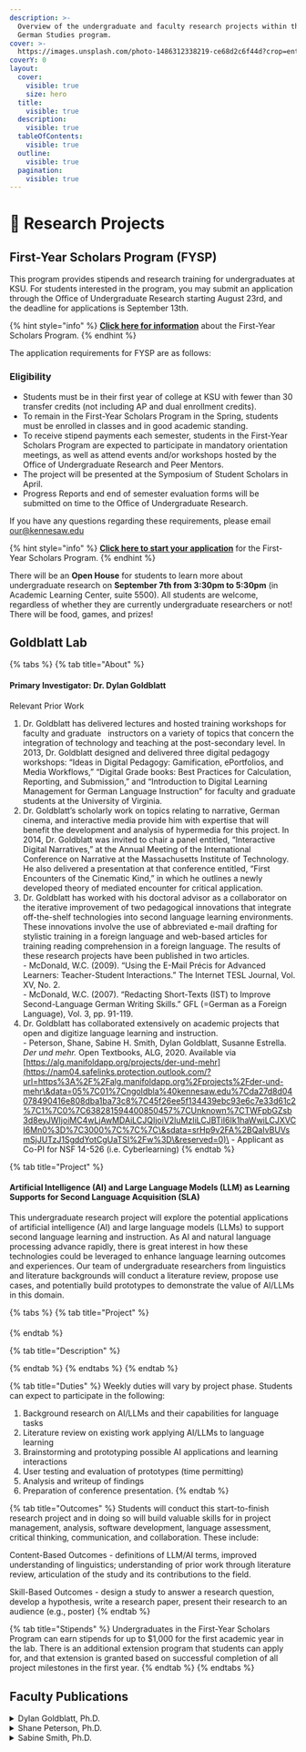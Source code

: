 ```yaml
---
description: >-
  Overview of the undergraduate and faculty research projects within the KSU
  German Studies program.
cover: >-
  https://images.unsplash.com/photo-1486312338219-ce68d2c6f44d?crop=entropy&cs=srgb&fm=jpg&ixid=M3wxOTcwMjR8MHwxfHNlYXJjaHwzfHxyZXNlYXJjaHxlbnwwfHx8fDE2OTI5ODEwNjB8MA&ixlib=rb-4.0.3&q=85
coverY: 0
layout:
  cover:
    visible: true
    size: hero
  title:
    visible: true
  description:
    visible: true
  tableOfContents:
    visible: true
  outline:
    visible: true
  pagination:
    visible: true
---
```


# 🔬 Research Projects

## First-Year Scholars Program (FYSP)

This program provides stipends and research training for undergraduates at KSU. For students interested in the program, you may submit an application through the Office of Undergraduate Research starting August 23rd, and the deadline for applications is September 13th.

{% hint style="info" %}
[**Click here for information**](https://research.kennesaw.edu/our/first-year-scholars/2023-2024-projects/index.php) about the First-Year Scholars Program.
{% endhint %}

The application requirements for FYSP are as follows:

### Eligibility

* Students must be in their first year of college at KSU with fewer than 30 transfer credits (not including AP and dual enrollment credits).
* To remain in the First-Year Scholars Program in the Spring, students must be enrolled in classes and in good academic standing.
* To receive stipend payments each semester, students in the First-Year Scholars Program are expected to participate in mandatory orientation meetings, as well as attend events and/or workshops hosted by the Office of Undergraduate Research and Peer Mentors.
* The project will be presented at the Symposium of Student Scholars in April.
* Progress Reports and end of semester evaluation forms will be submitted on time to the Office of Undergraduate Research.

If you have any questions regarding these requirements, please email [our@kennesaw.edu](mailto:our@kennesaw.edu)

{% hint style="info" %}
[**Click here to start your application**](https://forms.office.com/Pages/ResponsePage.aspx?id=5W7yRTTxnkO8k-bH4z1hwhdLywYqCMxNoBO3FAtCMJZUNFk2VTJYSFlLWVdFRVFFOVRaUU1BQUQ4MiQlQCN0PWcu) for the First-Year Scholars Program.
{% endhint %}

There will be an **Open House** for students to learn more about undergraduate research on **September 7th from 3:30pm to 5:30pm** (in Academic Learning Center, suite 5500). All students are welcome, regardless of whether they are currently undergraduate researchers or not! There will be food, games, and prizes!&#x20;

## Goldblatt Lab

{% tabs %}
{% tab title="About" %}
#### Primary Investigator: Dr. Dylan Goldblatt

Relevant Prior Work

1. Dr. Goldblatt has delivered lectures and hosted training workshops for faculty and graduate   instructors on a variety of topics that concern the integration of technology and teaching at the post-secondary level. In 2013, Dr. Goldblatt designed and delivered three digital pedagogy workshops: “Ideas in Digital Pedagogy: Gamification, ePortfolios, and Media Workflows,” “Digital Grade books: Best Practices for Calculation, Reporting, and Submission,” and “Introduction to Digital Learning Management for German Language Instruction” for faculty and graduate students at the University of Virginia.
2. Dr. Goldblatt’s scholarly work on topics relating to narrative, German cinema, and interactive media provide him with expertise that will benefit the development and analysis of hypermedia for this project. In 2014, Dr. Goldblatt was invited to chair a panel entitled, “Interactive Digital Narratives,” at the Annual Meeting of the International Conference on Narrative at the Massachusetts Institute of Technology. He also delivered a presentation at that conference entitled, “First Encounters of the Cinematic Kind,” in which he outlines a newly developed theory of mediated encounter for critical application.
3. Dr. Goldblatt has worked with his doctoral advisor as a collaborator on the iterative improvement of two pedagogical innovations that integrate off-the-shelf technologies into second language learning environments. These innovations involve the use of abbreviated e-mail drafting for stylistic training in a foreign language and web-based articles for training reading comprehension in a foreign language. The results of these research projects have been published in two articles.\
   \- McDonald, W.C. (2009). “Using the E-Mail Précis for Advanced Learners: Teacher-Student Interactions.” The Internet TESL Journal, Vol. XV, No. 2.\
   \- McDonald, W.C. (2007). “Redacting Short-Texts (IST) to Improve Second-Language German Writing Skills.” GFL (=German as a Foreign Language), Vol. 3, pp. 91-119.
4. Dr. Goldblatt has collaborated extensively on academic projects that open and digitize language learning and instruction.\
   \- Peterson, Shane, Sabine H. Smith, Dylan Goldblatt, Susanne Estrella. _Der und mehr._ Open Textbooks, ALG, 2020. Available via [https://alg.manifoldapp.org/projects/der-und-mehr](https://nam04.safelinks.protection.outlook.com/?url=https%3A%2F%2Falg.manifoldapp.org%2Fprojects%2Fder-und-mehr\&data=05%7C01%7Cngoldbla%40kennesaw.edu%7Cda27d8d04078490416e808dba1ba73c8%7C45f26ee5f134439ebc93e6c7e33d61c2%7C1%7C0%7C638281594400850457%7CUnknown%7CTWFpbGZsb3d8eyJWIjoiMC4wLjAwMDAiLCJQIjoiV2luMzIiLCJBTiI6Ik1haWwiLCJXVCI6Mn0%3D%7C3000%7C%7C%7C\&sdata=srHp9v2FA%2BQaIvBUVsmSjJUTzJ1SgddYotCgUaTSI%2Fw%3D\&reserved=0)\
   \- Applicant as Co-PI for NSF 14-526 (i.e. Cyberlearning)
{% endtab %}

{% tab title="Project" %}
#### **Artificial Intelligence (AI) and Large Language Models (LLM) as Learning Supports for Second Language Acquisition (SLA)**

This undergraduate research project will explore the potential applications of artificial intelligence (AI) and large language models (LLMs) to support second language learning and instruction. As AI and natural language processing advance rapidly, there is great interest in how these technologies could be leveraged to enhance language learning outcomes and experiences. Our team of undergraduate researchers from linguistics and literature backgrounds will conduct a literature review, propose use cases, and potentially build prototypes to demonstrate the value of AI/LLMs in this domain.

{% tabs %}
{% tab title="Project" %}
####
{% endtab %}

{% tab title="Description" %}

{% endtab %}
{% endtabs %}
{% endtab %}

{% tab title="Duties" %}
Weekly duties will vary by project phase. Students can expect to participate in the following:

1. Background research on AI/LLMs and their capabilities for language tasks
2. Literature review on existing work applying AI/LLMs to language learning
3. Brainstorming and prototyping possible AI applications and learning interactions
4. User testing and evaluation of prototypes (time permitting)
5. Analysis and writeup of findings
6. Preparation of conference presentation.
{% endtab %}

{% tab title="Outcomes" %}
Students will conduct this start-to-finish research project and in doing so will build valuable skills for in project management, analysis, software development, language assessment, critical thinking, communication, and collaboration. These include:

Content-Based Outcomes - definitions of LLM/AI terms, improved understanding of linguistics; understanding of prior work through literature review, articulation of the study and its contributions to the field.

Skill-Based Outcomes - design a study to answer a research question, develop a hypothesis, write a research paper, present their research to an audience (e.g., poster)
{% endtab %}

{% tab title="Stipends" %}
Undergraduates in the First-Year Scholars Program can earn stipends for up to $1,000 for the first academic year in the lab. There is an additional extension program that students can apply for, and that extension is granted based on successful completion of all project milestones in the first year.
{% endtab %}
{% endtabs %}





## Faculty Publications

<details>

<summary>Dylan Goldblatt, Ph.D.</summary>

#### Articles

Goldblatt, Dylan. “[The Vitruvian Source of Marvell’s Tortoise in ‘Upon Appleton House, To My Lord Fairfax](https://digitalcommons.kennesaw.edu/facpubs/4580/)’,” _South Central Review,_ 36.3, Fall 2019.

#### Translations

Lerner, Marc. “Competing memories of a Swiss revolt: The prism of the William Tell legend,” in _Rhythms of Revolt: European Traditions and Memories of Social Conflict in Oral Culture_, eds. Éva Guillorel, David Hopkin, Will Pooley. New York, Routledge. p. 90-120.

McDonald, William C. “Seeking Sedechias: Faustus, Trithemius, and the Path from Murder to Magic” in _Wolfenbütteler Renaissancemitteilungen_, vol. 38, p. 3-26.

McDonald, William C. “Leopoldus Iudaeus necromanticus: Concerning an Unpublished, Sixteenth-Century Day-Book Entry on the Execution of Lippold Ben Chluchim in Berlin, 1573” in _Revue des etudes juives_, vol. 176 (3-4), juillet-décembre, p. 371-391.

McDonald, William C. “Gödelmann’s Faustus (1591) Concerning the Fluidity of the Early Transmission of the Adventures of Faustus in Germany,” in _Studia theodisca_, vol. 23, p. 17-32.

McDonald, William C. “Standing atop a Dying World: Observing a Printer's Device of Franz Behem (1500-1582)” in _Emblematica_, vol. 23, p. 1-23.

McDonald, William C. “Ars imprimendi libros initium cepit: Remarks of a Lutheran Pastor, Georg Agricola (1554–1630), Concerning the Origin of the Art of Printing in Mainz.” in _Gutenberg-Jahrbuch,_ vol. 91, p. 177-189.

McDonald, William C. “A Certain Sedechias, a Jew by Religion and a Physician by Profession: On the Long Life of an Anti-Jewish Myth” in _Korot:  The Israel Journal of the History of Medicine and Science,_ vol. 23, p. 197-235.

</details>

<details>

<summary>Shane Peterson, Ph.D.</summary>

#### Articles

Ergai, Awatef, Shane D. Peterson, Ginny Zhan, and Sabine Smith. “Advancing Intercultural\
Communication Skills in Diverse Teams:  An Intervention Program for Project-Based Engineering Courses.” _Journal of Higher Education Theory and Practice_ 23.10 (2023): 120-136.

Peterson, Shane D. “The Contested Status of Illustrated Literature (1860-1890).” _Colloquia Germanica_ 49.2-3 (2016 \[2018]): 259-82.

Peterson, Shane D. “Projection Spaces: Manifestations of the Alpine in the Reception of the Austrian _Heimatfilm Echo der Berge_ (1954) and of the Vienna Flak Towers.” _Austrian Studies_ 18 (2010): 124-40.

#### Book Chapters

Peterson, Shane D. “Illustrated Editions of Novels as Marketing Strategy: The Case of Wilhelm Raabe.” _Market Strategies and German Literature in the Long Nineteenth Century_, eds. Vance Byrd & Ervin Malakaj. De Gruyter, 2020. 269-305.

Peterson, Shane D. “Intranational Migration – The Search for Postwar Austrian _Heimat_ in « Echo der Berge »(1954).” _Imaginäre Topographien: Migration und Verortung_, eds. Klaus Müller-Richter and Ramona Uritescu-Lombard. Bielefeld: Transcript, 2007. 127-42.

#### Refereed Conference Proceedings

Ergai, Awatef, Shane D. Peterson, Ginny Zhan, and Sabine Smith. [“Improving Communication Skills in Global Engineers: Adapting the UNESCO Story Circles Method in an Undergraduate Engineering Course.”](https://peer.asee.org/40608) American Society for Engineering Education. _2022 Annual Conference & Exposition_.&#x20;

#### Textbooks

Peterson, Shane D., Sabine Smith, Dylan Goldblatt, and Susanne Estrella. [“der und mehr”:](https://alg.manifoldapp.org/projects/der-und-mehr) An Online, Open-Source German Language Textbook.

#### Undergraduate Research Mentorship

Faculty Mentor, First-Year Scholars Program, “Measuring German Vocabulary Learning,” 2020-21.

</details>

<details>

<summary>Sabine Smith, Ph.D.</summary>

#### Monographs

* Peterson, Shane, Sabine H. Smith, Dylan Goldblatt, Susanne Estrella. _Der und mehr._ Open Textbooks, ALG, 2020. Available via [https://alg.manifoldapp.org/projects/der-und-mehr](https://nam04.safelinks.protection.outlook.com/?url=https%3A%2F%2Falg.manifoldapp.org%2Fprojects%2Fder-und-mehr\&data=05%7C01%7Cngoldbla%40kennesaw.edu%7Cda27d8d04078490416e808dba1ba73c8%7C45f26ee5f134439ebc93e6c7e33d61c2%7C1%7C0%7C638281594400850457%7CUnknown%7CTWFpbGZsb3d8eyJWIjoiMC4wLjAwMDAiLCJQIjoiV2luMzIiLCJBTiI6Ik1haWwiLCJXVCI6Mn0%3D%7C3000%7C%7C%7C\&sdata=srHp9v2FA%2BQaIvBUVsmSjJUTzJ1SgddYotCgUaTSI%2Fw%3D\&reserved=0)&#x20;
* Ehland, Christoph, Sabine H. Smith, eds. _KSU UPB Maymester 2016: Georgia with the Germans._ Paderborn: np, 2017. Available in print and via [https://uni-paderborn.sciebo.de/index.php/s/wOpITMLOF3aCPsA](https://nam04.safelinks.protection.outlook.com/?url=https%3A%2F%2Funi-paderborn.sciebo.de%2Findex.php%2Fs%2FwOpITMLOF3aCPsA\&data=05%7C01%7Cngoldbla%40kennesaw.edu%7Cda27d8d04078490416e808dba1ba73c8%7C45f26ee5f134439ebc93e6c7e33d61c2%7C1%7C0%7C638281594400850457%7CUnknown%7CTWFpbGZsb3d8eyJWIjoiMC4wLjAwMDAiLCJQIjoiV2luMzIiLCJBTiI6Ik1haWwiLCJXVCI6Mn0%3D%7C3000%7C%7C%7C\&sdata=aR6d%2FCIy2wV0df4aAC%2B%2FKNhHvajtXg2xs56kj7uABrI%3D\&reserved=0)&#x20;
* Robbins, Sarah, Sabine H. Smith, and Federica Santini, eds. _Bridging Cultures: International Women Faculty Transforming the US Academy._ Lanham, MD: University Press of America, 2011.&#x20;
* Smith, Sabine H. _Sexual Violence in German Culture: Rereading and Rewriting the Tradition._ Studien zum Theater, Film, Fernsehen 26. Frankfurt: Peter Lang, 1998.&#x20;

#### Book chapters: &#x20;

* Levintova, Ekaterina, Sabine H. Smith, Iris Berdrow, Laura Boudon, Dan Paracka, and Paul Worley. “Have Interest, Will NOT Travel: Multi-Institutional Study of the Reasons Why Students Opt Out of Study Abroad,” in: Namaste, Nina & Amanda Sturgill, eds. _Mind The Gap: Integrating Global Learning at Home and Abroad_ (Stylus, 2020).&#x20;
* Berdrow, Iris, Rebecca Cruise, Ekaterina Levintova, Sabine H. Smith, Laura Boudon, Dan Paracka, and Paul Worley. “Exploring Patterns of Student Global Learning Choices: A Multi-Institutional Analysis,” in: Namaste, Nina & Amanda Sturgill, eds. _Mind The Gap: Integrating Global Learning at Home and Abroad_ (Stylus, 2020).&#x20;
* Smith, Sabine H. “The Urban Residential Balcony as Interstitial Site.” _Resistance and the City._ Ed. Christoph Ehland and Pascal Fischer; (= Spatial Practices series). Amsterdam/Leiden: Rodopi/Brill,  2018, 168-184.&#x20;
* Smith, Sabine H. “Staking the Ground for the ‘Third Place’: Fostering Intercultural Competence in Foreign Language Students at an American University.” _Intercultural Encounters in Education, vol.2_ Ed. Ulla Kriebernegg, Roberta Maierhofer and Hermine Penz. Vienna: LIT Verlag, 2014, 9-27.&#x20;
* Smith, Sabine H. “Perfectly Ambivalent: How German Am I?” _Bridging Cultures: International Women Faculty Transforming the US Academy._ Ed. Sarah Robbins, Sabine H. Smith, and Federica Santini. Lanham, MD: University Press of America, 2011, 40-60. (Reprinted in _Journal of Transnational American Studies_, 4(1) (2012), 11-31. Available [http://escholarship.org/uc/item/5bx354k1#page-1](https://nam04.safelinks.protection.outlook.com/?url=http%3A%2F%2Fescholarship.org%2Fuc%2Fitem%2F5bx354k1%23page-1\&data=05%7C01%7Cngoldbla%40kennesaw.edu%7Cda27d8d04078490416e808dba1ba73c8%7C45f26ee5f134439ebc93e6c7e33d61c2%7C1%7C0%7C638281594400850457%7CUnknown%7CTWFpbGZsb3d8eyJWIjoiMC4wLjAwMDAiLCJQIjoiV2luMzIiLCJBTiI6Ik1haWwiLCJXVCI6Mn0%3D%7C3000%7C%7C%7C\&sdata=HXU%2B7w4xPNDaeZsnH%2BXkv977n3UYhXMEiTk6wTpoBTY%3D\&reserved=0)).&#x20;
* Santini, Federica, Sabine H. Smith, and Sarah Robbins. “Introduction.” _Bridging Cultures: International Women Faculty Transforming the US Academy._ Ed. Sarah Robbins, Sabine H. Smith, and Federica Santini. Lanham, MD: University Press of America, 2011, xxi-xlii. (Reprinted in _Journal of Transnational American Studies_, 4(1) (2012), 1-10. Available [http://escholarship.org/uc/item/5bx354k1#page-1](https://nam04.safelinks.protection.outlook.com/?url=http%3A%2F%2Fescholarship.org%2Fuc%2Fitem%2F5bx354k1%23page-1\&data=05%7C01%7Cngoldbla%40kennesaw.edu%7Cda27d8d04078490416e808dba1ba73c8%7C45f26ee5f134439ebc93e6c7e33d61c2%7C1%7C0%7C638281594400850457%7CUnknown%7CTWFpbGZsb3d8eyJWIjoiMC4wLjAwMDAiLCJQIjoiV2luMzIiLCJBTiI6Ik1haWwiLCJXVCI6Mn0%3D%7C3000%7C%7C%7C\&sdata=HXU%2B7w4xPNDaeZsnH%2BXkv977n3UYhXMEiTk6wTpoBTY%3D\&reserved=0) )&#x20;
* Howard, Lori, Sarah R. Robbins, Sabine H. Smith, and _Bridging Cultures_ writers. “Epilogue: Synthesizing Stories and Making Connections.” _Bridging Cultures: International Women Faculty Transforming the US Academy._ Ed. Sarah Robbins, Sabine H. Smith, and Federica Santini Lanham, MD: University Press of America, 2011, 157-173.&#x20;
* Santini, Federica, and Sabine H. Smith. “Questions: Reflection, Discussion and Cultural Change.” _Bridging Cultures: International Women Faculty Transforming the US Academy._ Ed. Sarah Robbins, Sabine H. Smith, and Federica Santini. Lanham, MD: University Press of America, 2011, 174-177.&#x20;
* Smith, Sabine H. “’I would have hoped for a different discussion…’: An Interview with Helke Sander.” _Triangulated Visions: Women in Recent German Cinema._ Ed. Ingeborg Major O’Sickey and Ingeborg von Zadow. New York: SUNY P, 1998.&#x20;

#### Articles (peer reviewed/refereed): &#x20;

* Ergai, Awatef, Shane Peterson, Sabine H. Smith, Ginny Zhan, ”Advancing Intercultural Communication Skills in Diverse Teams: An Intervention Program for Project-Based Engineering Courses.“ _Journal of Higher Education Theory and Practice_ 23:10 (2023).120 – 136.&#x20;
* Ergai, Awatef, Shane Peterson, Ginny Zhan, Sabine H. Smith, „Improving Communication Skills in Global Engineers: Adapting the UNESCO Story Circles Method in an Undergraduate Engineering Course,” _2022 ASEE Annual Conference & Exposition, Minneapolis, MN, 2022._American Society for Engineering Education (ASEE), 1-18. [https://peer.asee.org/40608](https://nam04.safelinks.protection.outlook.com/?url=https%3A%2F%2Fpeer.asee.org%2F40608\&data=05%7C01%7Cngoldbla%40kennesaw.edu%7Cda27d8d04078490416e808dba1ba73c8%7C45f26ee5f134439ebc93e6c7e33d61c2%7C1%7C0%7C638281594400850457%7CUnknown%7CTWFpbGZsb3d8eyJWIjoiMC4wLjAwMDAiLCJQIjoiV2luMzIiLCJBTiI6Ik1haWwiLCJXVCI6Mn0%3D%7C3000%7C%7C%7C\&sdata=oDll0w9bjiTseTs5etcvNRSh1247GVn1xTau5iVgrSM%3D\&reserved=0).[Available here](https://nam04.safelinks.protection.outlook.com/?url=https%3A%2F%2Fpeer.asee.org%2Fimproving-communication-skills-in-global-engineers-adapting-the-unesco-story-circles-method-in-undergraduate-engineering-programs\&data=05%7C01%7Cngoldbla%40kennesaw.edu%7Cda27d8d04078490416e808dba1ba73c8%7C45f26ee5f134439ebc93e6c7e33d61c2%7C1%7C0%7C638281594401006683%7CUnknown%7CTWFpbGZsb3d8eyJWIjoiMC4wLjAwMDAiLCJQIjoiV2luMzIiLCJBTiI6Ik1haWwiLCJXVCI6Mn0%3D%7C3000%7C%7C%7C\&sdata=PR2XTMtD1bg34LjhR8jsrcshufKOKJ0EGDq6qTNIdao%3D\&reserved=0).&#x20;
* GuramatunhuCooper, Nyasha M., Darlene Xiomara Rodriguez, Uttam Kokil, Sabine H. Smith, “Cross-Cultural Contexts of Teaching and Learning: Experiences of International Faculty at a Southeastern University in the United States,” _Currents in Teaching and Learning_14:1 (September 2022). 55-69. [Available here](https://nam04.safelinks.protection.outlook.com/?url=https%3A%2F%2Fwebcdn.worcester.edu%2Fcurrents-in-teaching-and-learning%2Fwp-content%2Fuploads%2Fsites%2F65%2F2022%2F09%2FCurrents-14-01-GuramatunhuCooper-Xiomara-Rodriguez-Kokil-Smith-Cross-Cultural-Contexts-of-Teaching-and-Learning-Experiences-of-International-Faculty.pdf\&data=05%7C01%7Cngoldbla%40kennesaw.edu%7Cda27d8d04078490416e808dba1ba73c8%7C45f26ee5f134439ebc93e6c7e33d61c2%7C1%7C0%7C638281594401006683%7CUnknown%7CTWFpbGZsb3d8eyJWIjoiMC4wLjAwMDAiLCJQIjoiV2luMzIiLCJBTiI6Ik1haWwiLCJXVCI6Mn0%3D%7C3000%7C%7C%7C\&sdata=Xn4xq3edk%2FlEHzTxkt7pVLiQ%2FOthhUIwatSins%2BXUAI%3D\&reserved=0).&#x20;
* Smith, Sabine H., and Daniel J. Paracka. “Global learning is shared learning: Interdisciplinary intercultural competence at a comprehensive regional university” International Journal for Intercultural Relations 63:1 (2018), 17-26. Smith, Sabine H., “Investigating Products, Practices, and Perspectives in a Simulated Moving Abroad Project.” Garrett-Rucks, Paula and Alvino Fantini, eds. Dimension 2016 Special Issue: Focus on Intercultural Competence (2016). 169-194. Available at https://www.academia.edu/26575642/Dimension\_2016\_Special\_Issue\_Focus\_on\_Intercultural\_Competence
* Terantino, Joseph, Claudia Stura, Sabine H. Smith, and Jeannette Boettcher. “Die Integration von interkultureller Kommunikationskompetenz in das Curriculum eines Institutes für Fremdsprachen: Eine explorative Fallstudie” \[Integrating Intercultural Communicative Competence Into the Curriculum of a Department of Foreign Languages: An Exploratory Case Study] Intercultural Journal: Online Zeitschrift für Interkulturelle Studien 12:21 (2013). 59-70. Available at http://www.ssoar.info/ssoar/handle/document/45416.
* Smith, Sabine H., and Miriam Bley. „Streets in the Sky: The Balconies of Lima and the Road to Intercultural Competence.“ _The Journal of Global Initiatives_ 7:2 (2012). 143-166.&#x20;
* Hoyt, Kristin, and Sabine H. Smith. “Keeping Them In While Getting Them Out” _FLAG Journal_ 1:1 (Fall 2009). 15-22. &#x20;
* Hunt, Hugh, Catherine Lewis, and Smith, Sabine H. “Following in Anne Frank’s Footsteps: An Interdisciplinary Study Abroad Program.” _The International Journal of the Humanities_ 5:9 (Fall 2007). 61-68. &#x20;

#### Online teaching modules, research-based

* Contributor of online module “Embracing the Monkey Wrench: Preparing for the OPI” to Webinar by DFL Faculty Learning Community “High Leverage Teaching Practice” Available at  [https://mediaspace.kennesaw.edu/media/Webinar+1+Power+Point+Interpersonal+Task\_FinalPrez/1\_uh38bf81](https://mediaspace.kennesaw.edu/media/Webinar+1+Power+Point+Interpersonal+Task\_FinalPrez/1\_uh38bf81) (5/18). &#x20;
* Contributor of online module “Exploring Your Worldview and the Importance of Self-Assessment” (pre-departure section) for KSU Campus Internationalization Prize: Online Intercultural Education and Training for Study Abroad Engagement,” for Co-PIs Drs. Wade-Berg, Slinger-Friedman, Robinson-Dooley, and Coffey, sponsored by the KSU Institute of Global Initiatives (6/16).&#x20;
* Contributor of online module “Cultural Simulation “It’s Peanuts!” [http://dga.kennesaw.edu/sig/itaic.php](https://nam04.safelinks.protection.outlook.com/?url=http%3A%2F%2Fdga.kennesaw.edu%2Fsig%2Fitaic.php\&data=05%7C01%7Cngoldbla%40kennesaw.edu%7Cda27d8d04078490416e808dba1ba73c8%7C45f26ee5f134439ebc93e6c7e33d61c2%7C1%7C0%7C638281594401006683%7CUnknown%7CTWFpbGZsb3d8eyJWIjoiMC4wLjAwMDAiLCJQIjoiV2luMzIiLCJBTiI6Ik1haWwiLCJXVCI6Mn0%3D%7C3000%7C%7C%7C\&sdata=ow3ONLOQIuUakKZkkUWsAdIABvKVt6NQDaQuiEJ1xrw%3D\&reserved=0) for KSU Campus Internationalization Prize: “Campus Internationalization Prize: Interdisciplinary Teaching and Assessment of Intercultural Competence,” for Co-PIs Drs. Smith, Paracka and Terantino, sponsored by the KSU Institute of Global Initiatives (6/15).&#x20;

#### Performances, exhibits, and installations&#x20;

* Coordinator of translation project (English-German) of KSU MHHE exhibit [Voices from the Great War,](https://nam04.safelinks.protection.outlook.com/?url=https%3A%2F%2Fhistorymuseum.kennesaw.edu%2Fexhibitions%2Ftraveling%2Fgreat-war.php\&data=05%7C01%7Cngoldbla%40kennesaw.edu%7Cda27d8d04078490416e808dba1ba73c8%7C45f26ee5f134439ebc93e6c7e33d61c2%7C1%7C0%7C638281594401006683%7CUnknown%7CTWFpbGZsb3d8eyJWIjoiMC4wLjAwMDAiLCJQIjoiV2luMzIiLCJBTiI6Ik1haWwiLCJXVCI6Mn0%3D%7C3000%7C%7C%7C\&sdata=A%2BvtdMKHzIm%2BkI6zUcZuUk4OGRfDtww%2FM2fm4t8UNEw%3D\&reserved=0) _with undergraduate students in GRMN 3200 (Spring 20232), KSU. Forthcoming._&#x20;
* Coordinator of translation project (English-German) of KSU MHHE exhibit [Enduring Tension: (En)countering Antisemitism in Every Age](https://nam04.safelinks.protection.outlook.com/?url=https%3A%2F%2Fhistorymuseum.kennesaw.edu%2Fexhibitions%2Ftraveling%2Fenduring-tension.php\&data=05%7C01%7Cngoldbla%40kennesaw.edu%7Cda27d8d04078490416e808dba1ba73c8%7C45f26ee5f134439ebc93e6c7e33d61c2%7C1%7C0%7C638281594401006683%7CUnknown%7CTWFpbGZsb3d8eyJWIjoiMC4wLjAwMDAiLCJQIjoiV2luMzIiLCJBTiI6Ik1haWwiLCJXVCI6Mn0%3D%7C3000%7C%7C%7C\&sdata=xVoYkOl68EaeCOuY6WwnqTdCx3ZHNeLVhjg046dDEkw%3D\&reserved=0), with undergraduate students in GRMN 3200 (Spring 2022), KSU. Available at [https://meethistory.kennesaw.edu/items/show/90](https://nam04.safelinks.protection.outlook.com/?url=https%3A%2F%2Fmeethistory.kennesaw.edu%2Fitems%2Fshow%2F90\&data=05%7C01%7Cngoldbla%40kennesaw.edu%7Cda27d8d04078490416e808dba1ba73c8%7C45f26ee5f134439ebc93e6c7e33d61c2%7C1%7C0%7C638281594401006683%7CUnknown%7CTWFpbGZsb3d8eyJWIjoiMC4wLjAwMDAiLCJQIjoiV2luMzIiLCJBTiI6Ik1haWwiLCJXVCI6Mn0%3D%7C3000%7C%7C%7C\&sdata=50ouzlldM%2F%2FeRvvS%2Bd%2FeDJMPUKOLqihEHxRqH60bI0E%3D\&reserved=0) (5/22).&#x20;
* Co-Curator of bi-lingual exhibit „Remembering Ravensbrück: Women and the Holocaust,“ co-presented w/ Dr. Jennifer Dickey and undergraduate students in HIST 4426 and GRMN 3305, KSU (5/12).&#x20;
* Co-Curator of bi-lingual exhibit „_Karikatur_ of Power:World War II Through Political Cartoons,“ co-presented w/ Dr. Catherine Lewis and undergraduate students in HIST 4428 and GRMN 3305, KSU (3/09).&#x20;

</details>
